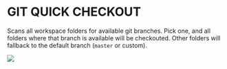 # GIT QUICK CHECKOUT

Scans all workspace folders for available git branches. Pick one, and all folders where that branch is available will be checkouted. Other folders will fallback to the default branch (`master` or custom).

![](docs/demo.gif)
